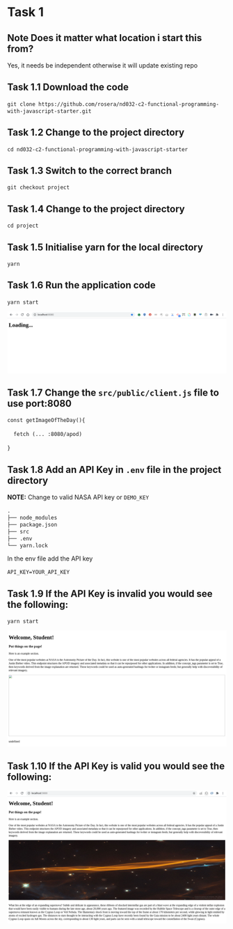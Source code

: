 # Task 1

## Note  Does it matter what location i start this from? 

Yes, it needs be independent otherwise it will update existing repo

## Task 1.1 Download the code
```
git clone https://github.com/rosera/nd032-c2-functional-programming-with-javascript-starter.git
```

## Task 1.2 Change to the project directory
```
cd nd032-c2-functional-programming-with-javascript-starter
```

## Task 1.3 Switch to the correct branch
```
git checkout project
```

## Task 1.4 Change to the project directory
```
cd project
```

## Task 1.5 Initialise yarn for the local directory

```
yarn
```

## Task 1.6 Run the application code
```
yarn start
```
![Initial Project view](https://github.com/rosera/nd032-c2-functional-programming-with-javascript-starter/blob/project/images/task_1_yarn_install.png "Initial Yarn installation")

## Task 1.7 Change the `src/public/client.js` file to use port:8080

```
const getImageOfTheDay(){

  fetch (... :8080/apod)
  
}
```

## Task 1.8 Add an API Key in `.env` file in the project directory
__NOTE:__ Change to valid NASA API key or `DEMO_KEY`

```
.
├── node_modules
├── package.json
├── src
├── .env
└── yarn.lock
```
In the env file add the API key

```
API_KEY=YOUR_API_KEY
```

## Task 1.9 If the API Key is invalid you would see the following:
```
yarn start
```

![No Key Project view](https://github.com/rosera/nd032-c2-functional-programming-with-javascript-starter/blob/project/images/task_1_yarn_start_no_key.png "Initial Yarn installation")



## Task 1.10 If the API Key is valid you would see the following:

![Working environment](https://github.com/rosera/nd032-c2-functional-programming-with-javascript-starter/blob/project/images/task_1_nasa.png "NASA API Setup")
